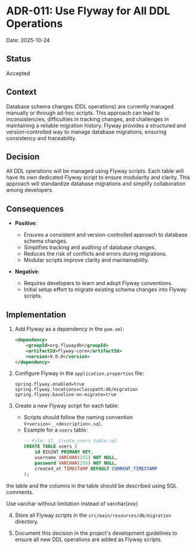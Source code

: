 
# ADR-011: Use Flyway for All DDL Operations

Date: 2025-10-24

## Status

Accepted

## Context

Database schema changes (DDL operations) are currently managed manually or through ad-hoc scripts.
This approach can lead to inconsistencies, difficulties in tracking changes, and challenges in
maintaining a reliable migration history. Flyway provides a structured and version-controlled way to
manage database migrations, ensuring consistency and traceability.

## Decision

All DDL operations will be managed using Flyway scripts. Each table will have its own dedicated
Flyway script to ensure modularity and clarity. This approach will standardize database migrations
and simplify collaboration among developers.

## Consequences

- **Positive**:
    - Ensures a consistent and version-controlled approach to database schema changes.
    - Simplifies tracking and auditing of database changes.
    - Reduces the risk of conflicts and errors during migrations.
    - Modular scripts improve clarity and maintainability.

- **Negative**:
    - Requires developers to learn and adopt Flyway conventions.
    - Initial setup effort to migrate existing schema changes into Flyway scripts.

## Implementation

1. Add Flyway as a dependency in the `pom.xml`:
   ```xml
   <dependency>
       <groupId>org.flywaydb</groupId>
       <artifactId>flyway-core</artifactId>
       <version>9.0.0</version>
   </dependency>
   ```

2. Configure Flyway in the `application.properties` file:
   ```properties
   spring.flyway.enabled=true
   spring.flyway.locations=classpath:db/migration
   spring.flyway.baseline-on-migrate=true
   ```

3. Create a new Flyway script for each table:
    - Scripts should follow the naming convention `V<version>__<description>.sql`.
    - Example for a `users` table:
      ```sql
      -- File: V1__Create_users_table.sql
      CREATE TABLE users (
          id BIGINT PRIMARY KEY,
          username VARCHAR(255) NOT NULL,
          password VARCHAR(255) NOT NULL,
          created_at TIMESTAMP DEFAULT CURRENT_TIMESTAMP
      );
      
      ```
      
the table and the columns in the table should be described using SQL comments.

Use varchar without limitation instead of varchar(xxx)

4. Store all Flyway scripts in the `src/main/resources/db/migration` directory.

5. Document this decision in the project's development guidelines to ensure all new DDL operations
   are added as Flyway scripts.
````
